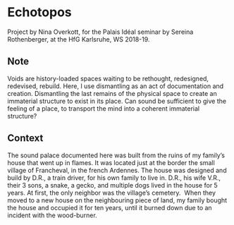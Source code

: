 # Echotopos

Project by Nina Overkott, for the Palais Idéal seminar by Sereina Rothenberger, at the HfG Karlsruhe, WS 2018-19.

## Note

Voids are history-loaded spaces waiting to be rethought, redesigned, redevised, rebuild. Here, I use dismantling as an act of documentation and creation. Dismantling the last remains of the physical space to create an immaterial structure to exist in its place. Can sound be sufficient to give the feeling of a place, to transport the mind into a coherent immaterial structure?

## Context

The sound palace documented here was built from the ruins of my family’s house that went up in flames. It was located just at the border the small village of Francheval, in the french Ardennes. The house was designed and build by D.R., a train driver, for his own family to live in. D.R., his wife V.R., their 3 sons, a snake, a gecko, and multiple dogs lived in the house for 5 years. At first, the only neighbor was the village’s cemetery.  When they moved to a new house on the neighbouring piece of land, my family bought the house and occupied it for ten years, until it burned down due to an incident with the wood-burner.
